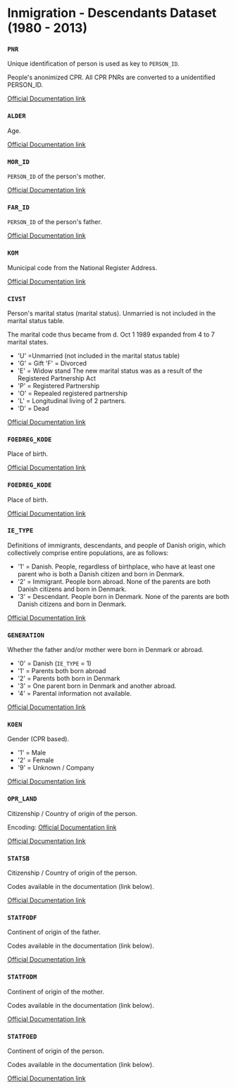 # Inmigration - Descendants Dataset (1980 - 2013)


### `PNR`

Unique identification of person is used as key to `PERSON_ID`.

People's anonimized CPR. All CPR PNRs are converted to a unidentified PERSON_ID.

[Official Documentation link](https://www.dst.dk/da/TilSalg/Forskningsservice/Dokumentation/hoejkvalitetsvariable/folketal/pnr)


### `ALDER`

Age.

[Official Documentation link](https://www.dst.dk/da/Statistik/dokumentation/Times/moduldata-for-befolkning-og-valg/alder)


### `MOR_ID`

`PERSON_ID` of the person's mother.

[Official Documentation link](https://www.dst.dk/da/Statistik/dokumentation/Times/moduldata-for-befolkning-og-valg/mor-id)

### `FAR_ID`

`PERSON_ID` of the person's father.

[Official Documentation link](https://www.dst.dk/da/Statistik/dokumentation/Times/moduldata-for-befolkning-og-valg/far-id)


### `KOM`

Municipal code from the National Register Address.

[Official Documentation link](https://www.dst.dk/da/Statistik/dokumentation/Times/moduldata-for-befolkning-og-valg/kom)


### `CIVST`

Person's marital status (marital status). Unmarried is not included in the marital status table.

The marital code thus became from d. Oct 1 1989 expanded from 4 to 7 marital states.

- 'U' =Unmarried (not included in the marital status table)
- 'G' = Gift 'F' = Divorced
- 'E' = Widow stand The new marital status was as a result of the Registered Partnership Act
- 'P' = Registered Partnership
- 'O' = Repealed registered partnership
- 'L' = Longitudinal living of 2 partners.
- 'D' = Dead

[Official Documentation link](https://www.dst.dk/da/Statistik/dokumentation/Times/moduldata-for-befolkning-og-valg/civst)


### `FOEDREG_KODE`

Place of birth.

[Official Documentation link](https://www.dst.dk/da/TilSalg/Forskningsservice/Dokumentation/hoejkvalitetsvariable/folketal/foedreg-kode)


### `FOEDREG_KODE`

Place of birth.

[Official Documentation link](https://www.dst.dk/da/TilSalg/Forskningsservice/Dokumentation/hoejkvalitetsvariable/folketal/foedreg-kode)



### `IE_TYPE`

Definitions of immigrants, descendants, and people of Danish origin, which collectively comprise entire populations, are as follows:

- '1' = Danish. People, regardless of birthplace, who have at least one parent who is both a Danish citizen and born in Denmark.
- '2' = Immigrant. People born abroad. None of the parents are both Danish citizens and born in Denmark.
- '3' = Descendant. People born in Denmark. None of the parents are both Danish citizens and born in Denmark.

[Official Documentation link](https://www.dst.dk/da/TilSalg/Forskningsservice/Dokumentation/hoejkvalitetsvariable/udlaendinge/ie-type)

### `GENERATION`

Whether the father and/or mother were born in Denmark or abroad.

- '0' = Danish (`IE_TYPE` = 1)
- '1' = Parents both born abroad
- '2' = Parents both born in Denmark
- '3' = One parent born in Denmark and another abroad.
- '4' = Parental information not available.

[Official Documentation link](https://www.dst.dk/da/Statistik/dokumentation/Times/cpr-oplysninger/generation)


### `KOEN`

Gender (CPR based).

- '1' = Male
- '2' = Female
- '9' = Unknown / Company

[Official Documentation link](https://www.dst.dk/da/TilSalg/Forskningsservice/Dokumentation/hoejkvalitetsvariable/folketal/koen)

### `OPR_LAND`

Citizenship / Country of origin of the person.

Encoding: [Official Documentation link](https://www.dst.dk/da/Statistik/dokumentation/nomenklaturer/lande-psd?)

[Official Documentation link](https://www.dst.dk/da/Statistik/dokumentation/Times/moduldata-for-befolkning-og-valg/opr-land)


### `STATSB`

Citizenship / Country of origin of the person.

Codes available in the documentation (link below).

[Official Documentation link](https://www.dst.dk/da/Statistik/dokumentation/Times/moduldata-for-befolkning-og-valg/statsb)

### `STATFODF`

Continent of origin of the father.

Codes available in the documentation (link below).

[Official Documentation link](https://www.dst.dk/da/Statistik/dokumentation/Times/moduldata-for-befolkning-og-valg/statsb)

### `STATFODM`

Continent of origin of the mother.

Codes available in the documentation (link below).

[Official Documentation link](https://www.dst.dk/da/Statistik/dokumentation/Times/moduldata-for-befolkning-og-valg/statsb)

### `STATFOED`

Continent of origin of the person.

Codes available in the documentation (link below).

[Official Documentation link](https://www.dst.dk/da/Statistik/dokumentation/Times/moduldata-for-befolkning-og-valg/statsb)

